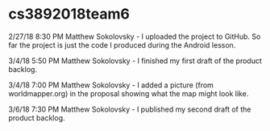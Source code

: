 # cs3892018team6

2/27/18 8:30 PM Matthew Sokolovsky - I uploaded the project to GitHub. So far the project is just the code I produced during the Android lesson.

3/4/18 5:50 PM Matthew Sokolovsky - I finished my first draft of the product backlog.

3/4/18 7:00 PM Matthew Sokolovsky - I added a picture (from worldmapper.org) in the proposal showing what the map might look like.

3/6/18 7:30 PM Matthew Sokolovsky - I published my second draft of the product backlog.
